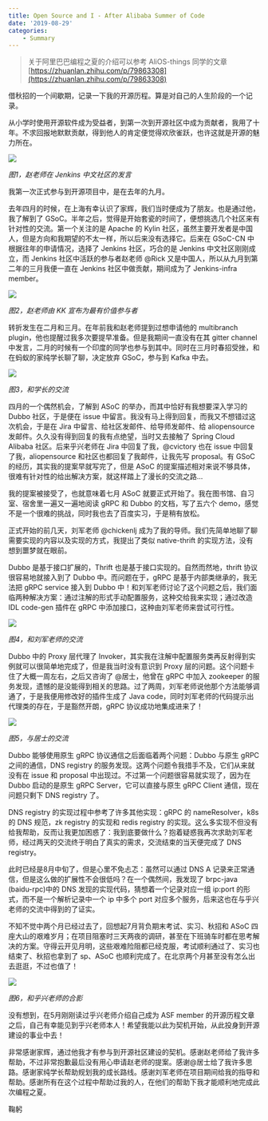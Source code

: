 ```yaml
---
title: Open Source and I - After Alibaba Summer of Code
date: '2019-08-29'
categories: 
    - Summary
---
```

> 关于阿里巴巴编程之夏的介绍可以参考 AliOS-things 同学的文章
[https://zhuanlan.zhihu.com/p/79863308](https://zhuanlan.zhihu.com/p/79863308)

借秋招的一个间歇期，记录一下我的开源历程。算是对自己的人生阶段的一个记录。

从小学时使用开源软件成为受益者，到第一次到开源社区中成为贡献者，我用了十年。不求回报地默默贡献，得到他人的肯定便觉得欢欣雀跃，也许这就是开源的魅力所在。

![](/pic/post/2019/08/2019-08-29-SOC/481648656.jpeg)

*图1，赵老师在 Jenkins 中文社区的发言*

我第一次正式参与到开源项目中，是在去年的九月。

去年四月的时候，在上海有幸认识了家辉，我们当时便成为了朋友。也是通过他，我了解到了 GSoC。半年之后，觉得是开始套瓷的时间了，便想挑选几个社区来有针对性的交流。第一个关注的是 Apache 的 Kylin 社区，虽然主要开发者是中国人，但是方向和我期望的不太一样，所以后来没有选择它。后来在 GSoC-CN 中根据往年的申请情况，选择了 Jenkins 社区，巧合的是 Jenkins 中文社区刚刚成立，而 Jenkins 社区中活跃的参与者赵老师 @Rick 又是中国人，所以从九月到第二年的三月我便一直在 Jenkins 社区中做贡献，期间成为了 Jenkins-infra member。

![](/pic/post/2019/08/2019-08-29-SOC/374153865.jpeg)

*图2，赵老师由 KK 宣布为最有价值参与者*

转折发生在二月和三月。在年前我和赵老师提到过想申请他的 multibranch plugin，他也提醒过我多次要提早准备。但是我期间一直没有在其 gitter channel 中发言，二月的时候有一个印度的同学也参与到其中。同时在三月时春招受挫，和在蚂蚁的家纯学长聊了聊，决定放弃 GSoC，参与到 Kafka 中去。

![](/pic/post/2019/08/2019-08-29-SOC/399295576.jpeg)

*图3，和学长的交流*

四月的一个偶然机会，了解到 ASoC 的举办，而其中恰好有我想要深入学习的 Dubbo 社区，于是便在 issue 中留言。我没有马上得到回复，而我又不想错过这次机会，于是在 Jira 中留言、给社区发邮件、给导师发邮件、给 aliopensource 发邮件。久久没有得到回复的我有点绝望，当时又去接触了 Spring Cloud Alibaba 社区。后来乎兴老师在 Jira 中回复了我，@cvictory 也在 issue 中回复了我，aliopensource 和社区也都回复了我邮件，让我先写 proposal。有 GSoC 的经历，其实我的提案早就写完了，但是 ASoC 的提案描述相对来说不够具体，很难有针对性的给出解决方案，就这样踏上了漫长的交流之路...

我的提案被接受了，也就意味着七月 ASoC 就要正式开始了。我在图书馆、自习室、宿舍里一遍又一遍地阅读 gRPC 和 Dubbo 的文档，写了五六个 demo，感觉不是一个很难的挑战，同时我也去了百度实习，于是稍有放松。

正式开始的前几天，刘军老师 @chickenlj 成为了我的导师。我们先简单地聊了聊需要实现的内容以及实现的方式，我提出了类似 native-thrift 的实现方法，没有想到噩梦就在眼前。

Dubbo 是基于接口扩展的，Thrift 也是基于接口实现的。自然而然地，thrift 协议很容易地就接入到了 Dubbo 中。而问题在于，gRPC 是基于内部类继承的，我无法把 gRPC service 接入到 Dubbo 中！和刘军老师讨论了这个问题之后，我们面临两种解决方案：通过注解的形式手动配置服务，这种交给我来实现；通过改造 IDL code-gen 插件在 gRPC 中添加接口，这种由刘军老师来尝试可行性。

![](/pic/post/2019/08/2019-08-29-SOC/1196124092.jpeg)

*图4，和刘军老师的交流*

Dubbo 中的 Proxy 层代理了 Invoker，其实我在注解中配置服务类再反射得到实例就可以很简单地完成了，但是我当时没有意识到 Proxy 层的问题。这个问题卡住了大概一周左右，之后又咨询了 @居士，他曾在 gRPC 中加入 zookeeper 的服务发现，遗憾的是没能得到相关的思路。过了两周，刘军老师说他那个方法能够调通了，于是我便用修改好的插件生成了 Java code，同时刘军老师的代码提示出代理类的存在，于是豁然开朗，gRPC 协议成功地集成进来了！

![](/pic/post/2019/08/2019-08-29-SOC/3724649519.jpeg)

*图5，与居士的交流*

Dubbo 能够使用原生 gRPC 协议通信之后面临着两个问题：Dubbo 与原生 gRPC 之间的通信，DNS registry 的服务发现。这两个问题令我措手不及，它们从来就没有在 issue 和 proposal 中出现过。不过第一个问题很容易就实现了，因为在 Dubbo 启动的是原生 gRPC Server，它可以直接与原生 gRPC Client 通信，现在问题只剩下 DNS registry 了。

DNS registry 的实现过程中参考了许多其他实现：gRPC 的 nameResolver，k8s 的 DNS 规范，zk registry 的实现和 redis registry 的实现。这么多实现不但没有给我帮助，反而让我更加困惑了：我到底要做什么？抱着疑惑我再次求助刘军老师，经过两天的交流终于明白了真实的需求，交流结束的当天便完成了 DNS registry。

此时已经是8月中旬了，但是心里不免忐忑：虽然可以通过 DNS A 记录来正常通信，但是这么做的扩展性不会很低吗？在一个偶然间，我发现了 brpc-java (baidu-rpc)中的 DNS 发现的实现代码，猜想着一个记录对应一组 ip:port 的形式，而不是一个解析记录中一个 ip 中多个 port 对应多个服务，后来这也在与乎兴老师的交流中得到的了证实。

不知不觉中两个月已经过去了，回想起7月背负期末考试、实习、秋招和 ASoC 四座大山的艰难岁月；在项目阻塞时三天两夜的调研，甚至在下班骑车时都在思考解决的方案。守得云开见月明，这些艰难险阻都已经克服，考试顺利通过了、实习也结束了、秋招也拿到了 sp、ASoC 也顺利完成了。在北京两个月甚至没有怎么出去逛逛，不过也值了！

![](/pic/post/2019/08/2019-08-29-SOC/660674055.jpeg)

*图6，和乎兴老师的合影*

没有想到，在5月刚刚读过乎兴老师介绍自己成为 ASF member 的开源历程文章之后，自己有幸能见到乎兴老师本人！希望我能以此为契机开始，从此投身到开源建设的事业中去！

非常感谢家辉，通过他我才有参与到开源社区建设的契机。感谢赵老师给了我许多帮助，不过非常抱歉最后没有用心申请赵老师的提案。感谢@居士给了我许多思路。感谢家纯学长帮助规划我的成长路线。感谢刘军老师在项目期间给我的指导和帮助。感谢所有在这个过程中帮助过我的人，在他们的帮助下我才能顺利地完成此次编程之夏。

鞠躬
